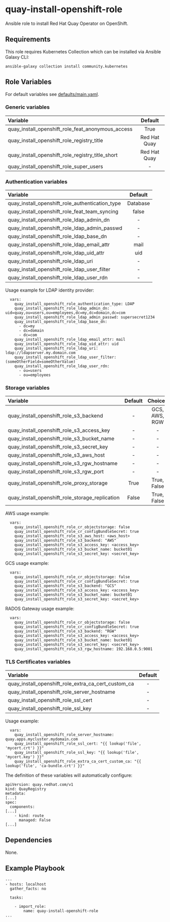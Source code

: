 # quay-install-openshift-role

Ansible role to install Red Hat Quay Operator on OpenShift.

## Requirements
This role requires Kubernetes Collection which can be installed via Ansible Galaxy CLI:
```
ansible-galaxy collection install community.kubernetes
```

## Role Variables
For default variables see [defaults/main.yaml](defaults/main.yaml).

### Generic variables
| Variable                                          | Default      |
| :------------------------------------------------ | :----------: |
| quay_install_openshift_role_feat_anonymous_access | True         |
| quay_install_openshift_role_registry_title        | Red Hat Quay |
| quay_install_openshift_role_registry_title_short  | Red Hat Quay |
| quay_install_openshift_role_super_users           | -            |

### Authentication variables
| Variable                                        | Default  |
| :---------------------------------------------- | :------: |
| quay_install_openshift_role_authentication_type | Database |
| quay_install_openshift_role_feat_team_syncing   | false    |
| quay_install_openshift_role_ldap_admin_dn       | -        |
| quay_install_openshift_role_ldap_admin_passwd   | -        |
| quay_install_openshift_role_ldap_base_dn        | -        |
| quay_install_openshift_role_ldap_email_attr     | mail     |
| quay_install_openshift_role_ldap_uid_attr       | uid      |
| quay_install_openshift_role_ldap_uri            | -        |
| quay_install_openshift_role_ldap_user_filter    | -        |
| quay_install_openshift_role_ldap_user_rdn       | -        |

Usage example for LDAP identity provider:
```
  vars:
    quay_install_openshift_role_authentication_type: LDAP
    quay_install_openshift_role_ldap_admin_dn: uid=quay,ou=users,ou=employees,dc=my,dc=domain,dc=com
    quay_install_openshift_role_ldap_admin_passwd: supersecret1234
    quay_install_openshift_role_ldap_base_dn:
      - dc=my
      - dc=domain
      - dc=com
    quay_install_openshift_role_ldap_email_attr: mail
    quay_install_openshift_role_ldap_uid_attr: uid
    quay_install_openshift_role_ldap_uri: ldap://ldapserver.my.domain.com
    quay_install_openshift_role_ldap_user_filter: (someOtherField=someOtherValue)
    quay_install_openshift_role_ldap_user_rdn:
      - ou=users
      - ou=employees
```

### Storage variables
| Variable                                        | Default | Choices       |
| :---------------------------------------------- | :-----: | :-----------: |
| quay_install_openshift_role_s3_backend          | -       | GCS, AWS, RGW |
| quay_install_openshift_role_s3_access_key       | -       | -             |
| quay_install_openshift_role_s3_bucket_name      | -       | -             |
| quay_install_openshift_role_s3_secret_key       | -       | -             |
| quay_install_openshift_role_s3_aws_host         | -       | -             |
| quay_install_openshift_role_s3_rgw_hostname     | -       | -             |
| quay_install_openshift_role_s3_rgw_port         | -       | -             |
| quay_install_openshift_role_proxy_storage       | True    | True, False   |
| quay_install_openshift_role_storage_replication | False   | True, False   |

AWS usage example:
```
  vars:
    quay_install_openshift_role_cr_objectstorage: false
    quay_install_openshift_role_cr_configBundleSecret: true
    quay_install_openshift_role_s3_aws_host: <aws_host>
    quay_install_openshift_role_s3_backend: "AWS"
    quay_install_openshift_role_s3_access_key: <access_key>
    quay_install_openshift_role_s3_bucket_name: bucket01
    quay_install_openshift_role_s3_secret_key: <secret_key>
```

GCS usage example:
```
  vars:
    quay_install_openshift_role_cr_objectstorage: false
    quay_install_openshift_role_cr_configBundleSecret: true
    quay_install_openshift_role_s3_backend: "GCS"
    quay_install_openshift_role_s3_access_key: <access_key>
    quay_install_openshift_role_s3_bucket_name: bucket01
    quay_install_openshift_role_s3_secret_key: <secret_key>
```

RADOS Gateway usage example:
```
  vars:
    quay_install_openshift_role_cr_objectstorage: false
    quay_install_openshift_role_cr_configBundleSecret: true
    quay_install_openshift_role_s3_backend: "RGW"
    quay_install_openshift_role_s3_access_key: <access_key>
    quay_install_openshift_role_s3_bucket_name: bucket01
    quay_install_openshift_role_s3_secret_key: <secret_key>
    quay_install_openshift_role_s3_rgw_hostname: 192.168.0.5:9001
```

### TLS Certificates variables
| Variable                                            | Default  |
| :-------------------------------------------------- | :------: |
| quay_install_openshift_role_extra_ca_cert_custom_ca | -        |
| quay_install_openshift_role_server_hostname         | -        |
| quay_install_openshift_role_ssl_cert                | -        |
| quay_install_openshift_role_ssl_key                 | -        |

Usage example:
```
  vars:
    quay_install_openshift_role_server_hostname: quay.apps.mycluster.mydomain.com
    quay_install_openshift_role_ssl_cert: "{{ lookup('file', 'mycert.crt') }}"
    quay_install_openshift_role_ssl_key: "{{ lookup('file', 'mycert.key') }}"
    quay_install_openshift_role_extra_ca_cert_custom_ca: "{{ lookup('file', 'ca-bundle.crt') }}"
```

The definition of these variables will automatically configure:
```
apiVersion: quay.redhat.com/v1
kind: QuayRegistry
metadata:
[...]
spec:
  components:
[...]
    - kind: route
      managed: False
[...]
```

## Dependencies
None.

## Example Playbook
```
---
- hosts: localhost
  gather_facts: no

  tasks:

    - import_role:
        name: quay-install-openshift-role
...
```

